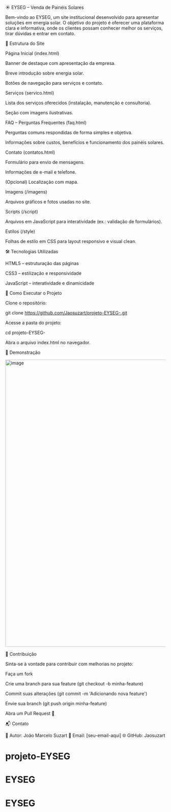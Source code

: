 ☀️ EYSEG – Venda de Painéis Solares

Bem-vindo ao EYSEG, um site institucional desenvolvido para apresentar soluções em energia solar.
O objetivo do projeto é oferecer uma plataforma clara e informativa, onde os clientes possam conhecer melhor os serviços, tirar dúvidas e entrar em contato.

📑 Estrutura do Site

Página Inicial (index.html)

Banner de destaque com apresentação da empresa.

Breve introdução sobre energia solar.

Botões de navegação para serviços e contato.

Serviços (servico.html)

Lista dos serviços oferecidos (instalação, manutenção e consultoria).

Seção com imagens ilustrativas.

FAQ – Perguntas Frequentes (faq.html)

Perguntas comuns respondidas de forma simples e objetiva.

Informações sobre custos, benefícios e funcionamento dos painéis solares.

Contato (contatos.html)

Formulário para envio de mensagens.

Informações de e-mail e telefone.

(Opcional) Localização com mapa.

Imagens (/imagens)

Arquivos gráficos e fotos usadas no site.

Scripts (/script)

Arquivos em JavaScript para interatividade (ex.: validação de formulários).

Estilos (/style)

Folhas de estilo em CSS para layout responsivo e visual clean.

🛠️ Tecnologias Utilizadas

HTML5 – estruturação das páginas

CSS3 – estilização e responsividade

JavaScript – interatividade e dinamicidade

🚀 Como Executar o Projeto

Clone o repositório:

git clone https://github.com/Jaosuzart/projeto-EYSEG-.git


Acesse a pasta do projeto:

cd projeto-EYSEG-


Abra o arquivo index.html no navegador.

📸 Demonstração

<img width="1440" height="900" alt="image" src="https://github.com/user-attachments/assets/d0dfa11a-32eb-42f1-91e8-f3d74f0ee5a2" />


🤝 Contribuição

Sinta-se à vontade para contribuir com melhorias no projeto:

Faça um fork

Crie uma branch para sua feature (git checkout -b minha-feature)

Commit suas alterações (git commit -m 'Adicionando nova feature')

Envie sua branch (git push origin minha-feature)

Abra um Pull Request 🚀

📬 Contato

👤 Autor: João Marcelo Suzart
📧 Email: [seu-email-aqui]
🌐 GitHub: Jaosuzart
# projeto-EYSEG
# EYSEG
# EYSEG
